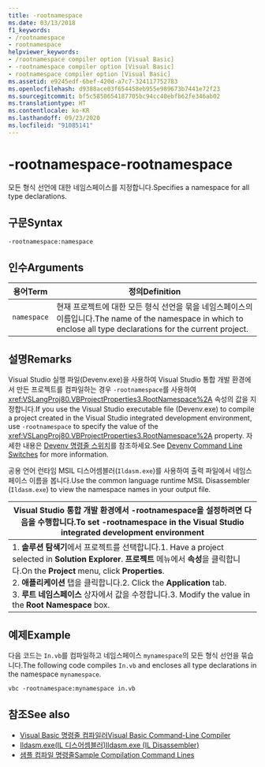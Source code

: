 ```yaml
---
title: -rootnamespace
ms.date: 03/13/2018
f1_keywords:
- /rootnamespace
- rootnamespace
helpviewer_keywords:
- /rootnamespace compiler option [Visual Basic]
- -rootnamespace compiler option [Visual Basic]
- rootnamespace compiler option [Visual Basic]
ms.assetid: e9245edf-6bef-420d-a7c7-324117752783
ms.openlocfilehash: d9388ace03f654458eb955e989673b7441e72f23
ms.sourcegitcommit: bf5c5850654187705bc94cc40ebfb62fe346ab02
ms.translationtype: HT
ms.contentlocale: ko-KR
ms.lasthandoff: 09/23/2020
ms.locfileid: "91085141"
---
```

# <a name="-rootnamespace"></a><span data-ttu-id="e19bf-102">-rootnamespace</span><span class="sxs-lookup"><span data-stu-id="e19bf-102">-rootnamespace</span></span>

<span data-ttu-id="e19bf-103">모든 형식 선언에 대한 네임스페이스를 지정합니다.</span><span class="sxs-lookup"><span data-stu-id="e19bf-103">Specifies a namespace for all type declarations.</span></span>  
  
## <a name="syntax"></a><span data-ttu-id="e19bf-104">구문</span><span class="sxs-lookup"><span data-stu-id="e19bf-104">Syntax</span></span>  
  
```console  
-rootnamespace:namespace  
```  
  
## <a name="arguments"></a><span data-ttu-id="e19bf-105">인수</span><span class="sxs-lookup"><span data-stu-id="e19bf-105">Arguments</span></span>  
  
|<span data-ttu-id="e19bf-106">용어</span><span class="sxs-lookup"><span data-stu-id="e19bf-106">Term</span></span>|<span data-ttu-id="e19bf-107">정의</span><span class="sxs-lookup"><span data-stu-id="e19bf-107">Definition</span></span>|  
|---|---|  
|`namespace`|<span data-ttu-id="e19bf-108">현재 프로젝트에 대한 모든 형식 선언을 묶을 네임스페이스의 이름입니다.</span><span class="sxs-lookup"><span data-stu-id="e19bf-108">The name of the namespace in which to enclose all type declarations for the current project.</span></span>|  
  
## <a name="remarks"></a><span data-ttu-id="e19bf-109">설명</span><span class="sxs-lookup"><span data-stu-id="e19bf-109">Remarks</span></span>  

 <span data-ttu-id="e19bf-110">Visual Studio 실행 파일(Devenv.exe)을 사용하여 Visual Studio 통합 개발 환경에서 만든 프로젝트를 컴파일하는 경우 `-rootnamespace`를 사용하여 <xref:VSLangProj80.VBProjectProperties3.RootNamespace%2A> 속성의 값을 지정합니다.</span><span class="sxs-lookup"><span data-stu-id="e19bf-110">If you use the Visual Studio executable file (Devenv.exe) to compile a project created in the Visual Studio integrated development environment, use `-rootnamespace` to specify the value of the <xref:VSLangProj80.VBProjectProperties3.RootNamespace%2A> property.</span></span> <span data-ttu-id="e19bf-111">자세한 내용은 [Devenv 명령줄 스위치](/visualstudio/ide/reference/devenv-command-line-switches)를 참조하세요.</span><span class="sxs-lookup"><span data-stu-id="e19bf-111">See [Devenv Command Line Switches](/visualstudio/ide/reference/devenv-command-line-switches) for more information.</span></span>  
  
 <span data-ttu-id="e19bf-112">공용 언어 런타임 MSIL 디스어셈블러(`Ildasm.exe`)를 사용하여 출력 파일에서 네임스페이스 이름을 봅니다.</span><span class="sxs-lookup"><span data-stu-id="e19bf-112">Use the common language runtime MSIL Disassembler (`Ildasm.exe`) to view the namespace names in your output file.</span></span>  
  
|<span data-ttu-id="e19bf-113">Visual Studio 통합 개발 환경에서 -rootnamespace을 설정하려면 다음을 수행합니다.</span><span class="sxs-lookup"><span data-stu-id="e19bf-113">To set -rootnamespace in the Visual Studio integrated development environment</span></span>|  
|---|  
|<span data-ttu-id="e19bf-114">1.  **솔루션 탐색기**에서 프로젝트를 선택합니다.</span><span class="sxs-lookup"><span data-stu-id="e19bf-114">1.  Have a project selected in **Solution Explorer**.</span></span> <span data-ttu-id="e19bf-115">**프로젝트** 메뉴에서 **속성**을 클릭합니다.</span><span class="sxs-lookup"><span data-stu-id="e19bf-115">On the **Project** menu, click **Properties**.</span></span> <br /><span data-ttu-id="e19bf-116">2.  **애플리케이션** 탭을 클릭합니다.</span><span class="sxs-lookup"><span data-stu-id="e19bf-116">2.  Click the **Application** tab.</span></span><br /><span data-ttu-id="e19bf-117">3.  **루트 네임스페이스** 상자에서 값을 수정합니다.</span><span class="sxs-lookup"><span data-stu-id="e19bf-117">3.  Modify the value in the **Root Namespace** box.</span></span>|  
  
## <a name="example"></a><span data-ttu-id="e19bf-118">예제</span><span class="sxs-lookup"><span data-stu-id="e19bf-118">Example</span></span>  

 <span data-ttu-id="e19bf-119">다음 코드는 `In.vb`를 컴파일하고 네임스페이스 `mynamespace`의 모든 형식 선언을 묶습니다.</span><span class="sxs-lookup"><span data-stu-id="e19bf-119">The following code compiles `In.vb` and encloses all type declarations in the namespace `mynamespace`.</span></span>  
  
```console
vbc -rootnamespace:mynamespace in.vb  
```  
  
## <a name="see-also"></a><span data-ttu-id="e19bf-120">참조</span><span class="sxs-lookup"><span data-stu-id="e19bf-120">See also</span></span>

- [<span data-ttu-id="e19bf-121">Visual Basic 명령줄 컴파일러</span><span class="sxs-lookup"><span data-stu-id="e19bf-121">Visual Basic Command-Line Compiler</span></span>](index.md)
- [<span data-ttu-id="e19bf-122">Ildasm.exe(IL 디스어셈블러)</span><span class="sxs-lookup"><span data-stu-id="e19bf-122">Ildasm.exe (IL Disassembler)</span></span>](../../../framework/tools/ildasm-exe-il-disassembler.md)
- [<span data-ttu-id="e19bf-123">샘플 컴파일 명령줄</span><span class="sxs-lookup"><span data-stu-id="e19bf-123">Sample Compilation Command Lines</span></span>](sample-compilation-command-lines.md)
